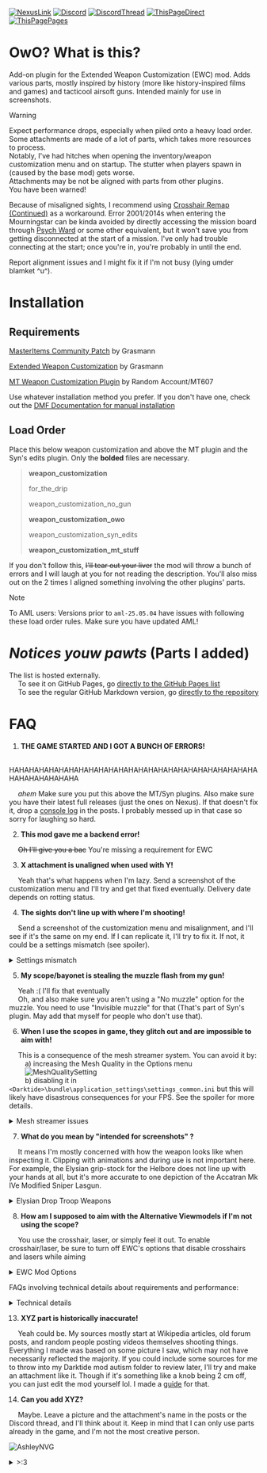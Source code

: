 [![NexusLink](https://img.shields.io/badge/Nexus_Mods-gray?logo=nexusmods)](https://www.nexusmods.com/warhammer40kdarktide/mods/429 "Mod page hosted on Nexus Mods")
[![Discord](https://img.shields.io/badge/Discord-7289da?logo=discord&logoColor=7289DA&labelColor=gray&color=7289DA)](https://discord.gg/rKYWtaDx4D "Darktide Modders Discord")
[![DiscordThread](https://img.shields.io/badge/Discord_Thread-7289da?logo=discord)](https://discord.com/channels/1048312349867646996/1356536292891951105 "Thread in the Darktide Modders Discord")
[![ThisPageDirect](https://img.shields.io/badge/This_Page_(Direct)-e8d4b6?logo=github&logoColor=86d37a&labelColor=gray&color=e8d4b6)](https://github.com/Backup158/DarktideWeaponCustomizationOwO/blob/main/docs/README.md "README when displayed directly on the repository.")
[![ThisPagePages](https://img.shields.io/badge/This_Page_(Pages)-e8d4b6?logo=github&logoColor=e18bbc&labelColor=gray&color=e8d4b6)](https://backup158.github.io/DarktideWeaponCustomizationOwO/ "README when displayed on GitHub Pages")

# OwO? What is this?
Add-on plugin for the Extended Weapon Customization (EWC) mod. Adds various parts, mostly inspired by history (more like history-inspired films and games) and tacticool airsoft guns. Intended mainly for use in screenshots. 

> [!WARNING] 
> 
> Expect performance drops, especially when piled onto a heavy load order. Some attachments are made of a lot of parts, which takes more resources to process.
> \
> Notably, I've had hitches when opening the inventory/weapon customization menu and on startup. The stutter when players spawn in (caused by the base mod) gets worse.
> \
> Attachments may be not be aligned with parts from other plugins.
> \
> You have been warned!

Because of misaligned sights, I recommend using [Crosshair Remap (Continued)](https://www.nexusmods.com/warhammer40kdarktide/mods/253) as a workaround. Error 2001/2014s when entering the Mourningstar can be kinda avoided by directly accessing the mission board through [Psych Ward](https://www.nexusmods.com/warhammer40kdarktide/mods/89) or some other equivalent, but it won't save you from getting disconnected at the start of a mission. I've only had trouble connecting at the start; once you're in, you're probably in until the end.

Report alignment issues and I might fix it if I'm not busy (lying umder blamket ^u^). 

# Installation
## Requirements
[MasterItems Community Patch](https://www.nexusmods.com/warhammer40kdarktide/mods/409) by Grasmann

[Extended Weapon Customization](https://www.nexusmods.com/warhammer40kdarktide/mods/277) by Grasmann

[MT Weapon Customization Plugin](https://www.nexusmods.com/warhammer40kdarktide/mods/276) by Random Account/MT607

Use whatever installation method you prefer. If you don't have one, check out the [DMF Documentation for manual installation](https://dmf-docs.darkti.de/#/installing-mods)
## Load Order
Place this below weapon customization and above the MT plugin and the Syn's edits plugin. Only the **bolded** files are necessary.

> **﻿weapon_customization**
> 
> for_the_drip
> 
> weapon_customization_no_gun
> 
> **weapon_customization_owo**
> 
> weapon_customization_syn_edits
> 
> **weapon_customization_mt_stuff**

If you don't follow this, ~~I'll tear out your liver~~ the mod will throw a bunch of errors and I will laugh at you for not reading the description. You'll also miss out on the 2 times I aligned something involving the other plugins' parts.
> [!NOTE]
> To AML users: Versions prior to `aml-25.05.04` have issues with following these load order rules. Make sure you have updated AML!

# ***Notices youw pawts*** (Parts I added)

The list is hosted externally.  
&emsp; To see it on GitHub Pages, go [directly to the GitHub Pages list](https://backup158.github.io/DarktideWeaponCustomizationOwO/parts_added.html)  
&emsp; To see the regular GitHub Markdown version, go [directly to the repository](parts_added.md)

# FAQ
1) **THE GAME STARTED AND I GOT A BUNCH OF ERRORS!**

&emsp; HAHAHAHAHAHAHAHAHAHAHAHAHAHAHAHAHAHAHAHAHAHAHAHAHAHAHAHAHAHAHAHA

&emsp; *ahem* Make sure you put this above the MT/Syn plugins. Also make sure you have their latest full releases (just the ones on Nexus). If that doesn't fix it, drop a [console log](https://dmf-docs.darkti.de/#/faqs?id=how-do-i-report-mod-errors) in the posts. I probably messed up in that case so sorry for laughing so hard.

2) **This mod gave me a backend error!**

&emsp; ~~Oh I'll give you a bac~~ You're missing a requirement for EWC

3) **X attachment is unaligned when used with Y!**
   
&emsp; Yeah that's what happens when I'm lazy. Send a screenshot of the customization menu and I'll try and get that fixed eventually. Delivery date depends on rotting status.

4) **The sights don't line up with where I'm shooting!**

&emsp; Send a screenshot of the customization menu and misalignment, and I'll see if it's the same on my end. If I can replicate it, I'll try to fix it. If not, it could be a settings mismatch (see spoiler).
<details>
  <summary>Settings mismatch</summary>
  
First of all, I aligned these sights under specific conditions:  \
&emsp; ﻿I'm using the default FOV but have Weapon FOV set for arbitrary values per weapon >:3  \
&emsp; ﻿I'm using the default reticle size in the EWC mod options  \
&emsp; ﻿I'm using Constant FOV but allow changes from aiming  \
If your settings differ, that's probably causing the issue. From then on, you have two options

1) ﻿﻿For non-physical reticles, remove the reticle and aim using the crosshair from Crosshair Remap. To remove the reticle, open the customization menu and equip one of the following:  \
&emsp; ﻿﻿&emsp; ﻿﻿MT Helper scope (Clear)  \
&emsp; ﻿﻿&emsp; ﻿﻿Invisible sight_2
2) ﻿﻿Align the scope for yourself. I made a [little guide](https://backup158.github.io/Darktide_EWC_Edits.html#AligningSights) for this.
##
</details>

5) **My scope/bayonet is stealing the muzzle flash from my gun!**
   
&emsp; Yeah :( I'll fix that eventually  \
&emsp; Oh, and also make sure you aren't using a "No muzzle" option for the muzzle. You need to use "Invisible muzzle" for that (That's part of Syn's plugin. May add that myself for people who don't use that).

6) **When I use the scopes in game, they glitch out and are impossible to aim with!**

&emsp; This is a consequence of the mesh streamer system. You can avoid it by:  \
&emsp;&emsp; a) increasing the Mesh Quality in the Options menu  \
&emsp;&emsp; ![MeshQualitySetting](https://imgur.com/mR2GsjV.png)  \
&emsp;&emsp; b) disabling it in `<Darktide>\bundle\application_settings\settings_common.ini` but this will likely have disastrous consequences for your FPS. See the spoiler for more details.
<details> <summary>Mesh streamer issues</summary>
  
The mesh streamer basically makes it so your computer only renders things in high quality if it's close and visible, so it won't use up as many resources on, for example, a Scab Shooter's helmet 70 meters away. Sometimes, it'll set your sights as low priority, so you'll be aiming through a garbled mess throughout the match. This tends to happen more for users with AMD GPUs, which includes me lol.

By disabling it, you guarantee that the game won't eat up your weapons. This also means the game is rendering every detail at full quality, even the small things far away.
  
```
mesh_streamer_settings = {
    disable = true
}
```

![MeshStreamerScopeIssue](https://imgur.com/YbDzrfE.png)
  
##

</details>

7) **What do you mean by "intended for screenshots" ?**

&emsp; It means I'm mostly concerned with how the weapon looks like when inspecting it. Clipping with animations and during use is not important here. For example, the Elysian grip-stock for the Helbore does not line up with your hands at all, but it's more accurate to one depiction of the Accatran Mk IVe Modified Sniper Lasgun.
<details>
  <summary>Elysian Drop Troop Weapons</summary>
  
From the Lexicanum, sourced from Imperial Armour vol 3?

![ElysianWeapons](https://wh40k.lexicanum.com/mediawiki/images/e/e5/Elysian_Drop_Troop_Weapons.jpg)

##
</details>

8) **How am I supposed to aim with the Alternative Viewmodels if I'm not using the scope?**

&emsp; You use the crosshair, laser, or simply feel it out. To enable crosshair/laser, be sure to turn off EWC's options that disable crosshairs and lasers while aiming

<details> <summary>EWC Mod Options</summary>

![ewc_disable_settings](https://imgur.com/lcmwq8t.png)
</details>

FAQs involving technical details about requirements and performance:

<details>
  <summary>Technical details</summary>
  
9) **Why can the performance get bad?**

&emsp; EWC runs worse as weapons get more attachment slots. I added a lot of slots for all those accessories, which increases the background processing during matches.

&emsp; Error 2014 comes from your game taking too long to respond to the server; with this plugin, EWC has to spend more time processing the extra slots while loading in, which may or may not be enough of a delay to boot you. Could just be a nocebo effect, but I figured it was worth mentioning anyways (and now I have cursed you >:3).

&emsp; It's not literally unplayable, but caveat emptor.

10) **Ok but can I do anything about this?**

&emsp; Aside from the workarounds I posted in the main description, there's some small things but no silver bullets.
  - Disable raytracing in your `user_settings.config file`. There's a bit more options there even when you turn it off through the in-game menu. Just don't touch `rtxgi_scale`.
  - Turn off 'Visible Equipment' in the EWC mod options
  - For out of memory crashes, apply the lua heap memory increase band-aid fix (`--lua-heap-mb-size 2048` in the Steam launch options)
  - If you crash at the end of missions, try setting locked packages to 'Always' in the EWC mod options (which will make performance worse but hopefully lessen crashes). Didn't help with disconnects but YMMV.

11) **Why does this require the MT plugin?**
  
&emsp; MT's plugin includes functions that make creating parts from multiple pieces much easier. I used them.

12) **Why does this need to be above the other two plugins?**

&emsp; I piggybacked off of some of the slots they already added to lessen the performance hit. The way parts get added to slots means that if the mod is lower in the load order than the mod that adds the slots, it either just won't work or will wipe out the parts added by the original slot creator. Also the alignments I mentioned earlier.

##
</details>

13) **XYZ part is historically inaccurate!**

&emsp; Yeah could be. My sources mostly start at Wikipedia articles, old forum posts, and random people posting videos themselves shooting things. Everything I made was based on some picture I saw, which may not have necessarily reflected the majority. If you could include some sources for me to throw into my Darktide mod autism folder to review later, I'll try and make an attachment like it. Though if it's something like a knob being 2 cm off, you can just edit the mod yourself lol. I made a [guide](https://backup158.github.io/Darktide_EWC_Edits.html) for that.

14) **Can you add XYZ?**

&emsp; Maybe. Leave a picture and the attachment's name in the posts or the Discord thread, and I'll think about it.
Keep in mind that I can only use parts already in the game, and I'm not the most creative person.

![AshleyNVG](https://imgur.com/bRoL8OH.png)

<details>
  <summary>>:3</summary>
  
**What's with the name?**
  
hehe (•̀ω•́ )

**What do you like on your rat ragu and rigatoni?**

Powdered deer penis

**What the hell is your problem?**

&emsp;

**What took so long to release?**

:3c

**No, seriously, you made this page in *November 2024*.**

:3c
Ok but really it's [this](https://en.wikipedia.org/wiki/Perfect_is_the_enemy_of_good). At least now that it's public, I can be held accountable for being a sack of lazy bones.

**What a shitty FAQ. You didn't even answer half the questions.**

:3c

**Why are you having an imaginary argument with yourself through the FAQ? Is this something that should be publicized? I think you should seek therapy instead of... whatever this is.**

:3c

**Requiem patch?**

No

**Does this require Creation Club content?**

No

**Is there BaboDefeat integration, specifically when being used with SLSO? I'm also using MNC and ABC, in case that makes a difference.**

N-no
</details>
